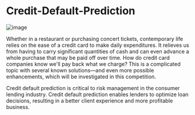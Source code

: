 # Credit-Default-Prediction
![image](https://user-images.githubusercontent.com/109312561/205520245-0988e661-d4ae-42ee-bed0-36587bd6f7bd.png)

Whether in a restaurant or purchasing concert tickets, contemporary life relies on the ease of a credit card to make daily expenditures. It relieves us from having to carry significant quantities of cash and can even advance a whole purchase that may be paid off over time. How do credit card companies know we'll pay back what we charge? This is a complicated topic with several known solutions—and even more possible enhancements, which will be investigated in this competition.

Credit default prediction is critical to risk management in the consumer lending industry. Credit default prediction enables lenders to optimize loan decisions, resulting in a better client experience and more profitable business.
